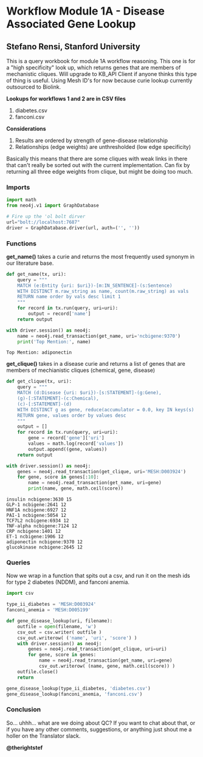 
# Workflow Module 1A - Disease Associated Gene Lookup

## Stefano Rensi, Stanford University

This is a query workbook for module 1A workflow reasoning.  This one is for a "high specificity" look up, which returns  genes that are members of mechanistic cliques.  Will upgrade to KB_API Client if anyone thinks this type of thing is useful.  Using Mesh ID's for now because curie lookup currently outsourced to Biolink.

**Lookups for workflows 1 and 2 are in CSV files**
1. diabetes.csv
2. fanconi.csv

**Considerations**
1. Results are ordered by strength of gene-disease relationship
2. Relationships (edge weights) are unthresholded (low edge specificity)

Basically this means that there are some cliques with weak links in there that can't really be sorted out with the current implementation.  Can fix by returning all three edge weights from clique, but might be doing too much.


### Imports


```python
import math
from neo4j.v1 import GraphDatabase

# Fire up the 'ol bolt dirver
url="bolt://localhost:7687"
driver = GraphDatabase.driver(url, auth=('', ''))
```

### Functions
**get_name()** takes a curie and returns the most frequently used synonym in our literature base. 


```python
def get_name(tx, uri):
    query = """
    MATCH (e:Entity {uri: $uri})-[m:IN_SENTENCE]-(s:Sentence)
    WITH DISTINCT m.raw_string as name, count(m.raw_string) as vals
    RETURN name order by vals desc limit 1 
    """
    for record in tx.run(query, uri=uri):
        output = record['name']
    return output

with driver.session() as neo4j:
    name = neo4j.read_transaction(get_name, uri='ncbigene:9370')
    print('Top Mention:', name)
```

    Top Mention: adiponectin


**get_clique()** takes in a disease curie and returns a list of genes that are members of mechianistic cliques (chemical, gene, disease)


```python
def get_clique(tx, uri):
    query = """
    MATCH (d:Disease {uri: $uri})-[s:STATEMENT]-(g:Gene),
    (g)-[:STATEMENT]-(c:Chemical),
    (c)-[:STATEMENT]-(d)
    WITH DISTINCT g as gene, reduce(accumulator = 0.0, key IN keys(s) | accumulator + s[key]) as values
    RETURN gene, values order by values desc
    """
    output = []
    for record in tx.run(query, uri=uri):
        gene = record['gene']['uri']
        values = math.log(record['values'])
        output.append((gene, values))
    return output

with driver.session() as neo4j:
    genes = neo4j.read_transaction(get_clique, uri='MESH:D003924')
    for gene, score in genes[:10]:
        name = neo4j.read_transaction(get_name, uri=gene)
        print(name, gene, math.ceil(score))
```

    insulin ncbigene:3630 15
    GLP-1 ncbigene:2641 12
    HNF1A ncbigene:6927 12
    PAI-1 ncbigene:5054 12
    TCF7L2 ncbigene:6934 12
    TNF-alpha ncbigene:7124 12
    CRP ncbigene:1401 12
    ET-1 ncbigene:1906 12
    adiponectin ncbigene:9370 12
    glucokinase ncbigene:2645 12


### Queries
Now we wrap in a function that spits out a csv, and run it on the mesh ids for type 2 diabetes (NDDM), and fanconi anemia.


```python
import csv

type_ii_diabetes = 'MESH:D003924'
fanconi_anemia = 'MESH:D005199'

def gene_disease_lookup(uri, filename):
    outfile = open(filename, 'w')
    csv_out = csv.writer( outfile )
    csv_out.writerow( ('name', 'uri', 'score') )
    with driver.session() as neo4j:
        genes = neo4j.read_transaction(get_clique, uri=uri)
        for gene, score in genes:
            name = neo4j.read_transaction(get_name, uri=gene)
            csv_out.writerow( (name, gene, math.ceil(score)) )
    outfile.close()
    return

gene_disease_lookup(type_ii_diabetes, 'diabetes.csv')
gene_disease_lookup(fanconi_anemia, 'fanconi.csv')
```

### Conclusion
So... uhhh... what are we doing about QC?  If you want to chat about that, or if you have any other comments, suggestions, or anything just shout me a holler on the Translator slack.

**@therightstef**
